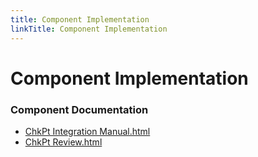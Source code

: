 ```yaml
---
title: Component Implementation
linkTitle: Component Implementation
---
```


# Component Implementation
### Component Documentation

- [ChkPt Integration Manual.html](doc/ChkPt%20Integration%20Manual.html)
- [ChkPt Review.html](doc/ChkPt%20Review.html)

